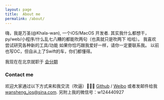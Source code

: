 ```yaml
---
layout: page
title:  About me
permalink: /about/
---
```


嗨，我是万圣(@Khala-wan), 一个iOS/MacOS 开发者. 其实我什么都想干，py/web/小程序/什么乱七八糟的都能吹两句（也真就只是吹两下 哈哈）。
我喜欢尝试研究各种新的工具/功能 如果你恰巧跟我爱好一样，请你一定要联系我。
以前也写OC，但自从上了Swift的车，你们都懂得。

我现在在北京就职于 [会分期][hfq]

### Contact me

欢迎大家通过以下方式来和我交流（吹逼）🌚🌚🌚
[Github][github] / [Weibo][sina] 或者发邮件给我 
[wansheng_ios@sina.com](wansheng_ios@sina.com).
另附上我的微信号：w124440927


[hfq]: www.huifeniqi.com
[jekyll]: http://jekyllrb.com
[github]: https://github.com/Khala-wan
[sina]: http://weibo.com/u/2506284730/home?wvr=5&lf=reg
